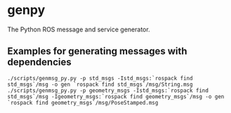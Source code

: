 # genpy

The Python ROS message and service generator.

## Examples for generating messages with dependencies

```console
./scripts/genmsg_py.py -p std_msgs -Istd_msgs:`rospack find std_msgs`/msg -o gen `rospack find std_msgs`/msg/String.msg
./scripts/genmsg_py.py -p geometry_msgs -Istd_msgs:`rospack find std_msgs`/msg -Igeometry_msgs:`rospack find geometry_msgs`/msg -o gen `rospack find geometry_msgs`/msg/PoseStamped.msg
```
